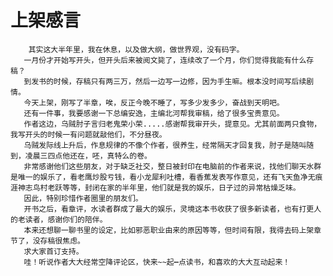 # 上架感言
        其实这大半年里，我在休息，以及做大纲，做世界观，没有码字。
       一月份才开始写开头，但开头后来被阅文毙了，连续改了一个月，你们觉得我能有什么存稿？
       到发书的时候，存稿只有两三万，然后一边写一边修，因为手生嘛。根本没时间写后续剧情。
       今天上架，刚写了半章，唉，反正今晚不睡了，写多少发多少，奋战到天明吧。
       还有一件事，我要感谢一下总编安逸，主编北河帮我审稿，给了很多宝贵意见。
       作者这边，乌贼肘子言归老鬼荣小荣.....感谢帮我审开头，提意见。尤其前面两只食物，我写开头的时候一有问题就敲他们，不分昼夜。
       乌贼发际线上升后，作息规律的不像个作者，很养生，经常隔天才回复我，肘子是随叫随到，凌晨三四点他还在，呸，真特么的卷。
       非常感谢他们这些朋友，对于缺乏社交，整日被封印在电脑前的作者来说，找他们聊天水群是唯一的娱乐了，看老鹰炒股亏钱，看小龙犀利吐槽，看香蕉发表写作意见，还有飞天鱼净无痕涯神志鸟村老跃等等，封闭在家的半年里，他们就是我的娱乐，日子过的异常枯燥乏味。
       因此，特别珍惜作者圈里的朋友们。
       开书之后，看章评，水读者群成了最大的娱乐，灵境这本书收获了很多新读者，也有打更人的老读者，感谢你们的陪伴。
       本来还想聊一聊书里的设定，比如邪恶职业由来的原因等等，但时间有限，我得去码上架章节了，没存稿很焦虑。
       求大家首订支持。
       哇！听说作者大大经常空降评论区，快来~~起┅点读书，和喜欢的大大互动起来！